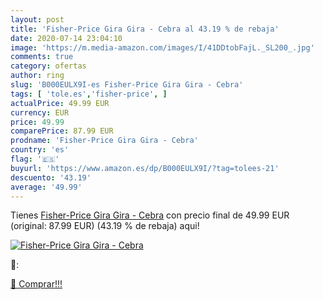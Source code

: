 ```yaml
---
layout: post
title: 'Fisher-Price Gira Gira - Cebra al 43.19 % de rebaja'
date: 2020-07-14 23:04:10
image: 'https://m.media-amazon.com/images/I/41DDtobFajL._SL200_.jpg'
comments: true
category: ofertas
author: ring
slug: 'B000EULX9I-es Fisher-Price Gira Gira - Cebra'
tags: [ 'tole.es','fisher-price', ]
actualPrice: 49.99 EUR
currency: EUR
price: 49.99
comparePrice: 87.99 EUR
prodname: 'Fisher-Price Gira Gira - Cebra'
country: 'es'
flag: '🇪🇸'
buyurl: 'https://www.amazon.es/dp/B000EULX9I/?tag=tolees-21'
descuento: '43.19'
average: '49.99'
---
```


Tienes [Fisher-Price Gira Gira - Cebra](https://www.amazon.es/dp/B000EULX9I/?tag=tolees-21) con precio final de  49.99 EUR (original: 87.99 EUR) (43.19 %  de rebaja) aqui!

[![Fisher-Price Gira Gira - Cebra](https://m.media-amazon.com/images/I/41DDtobFajL._SL200_.jpg)](https://www.amazon.es/dp/B000EULX9I/?tag=tolees-21)

🔎:


[🛒 Comprar!!!](https://www.amazon.es/dp/B000EULX9I/?tag=tolees-21)
